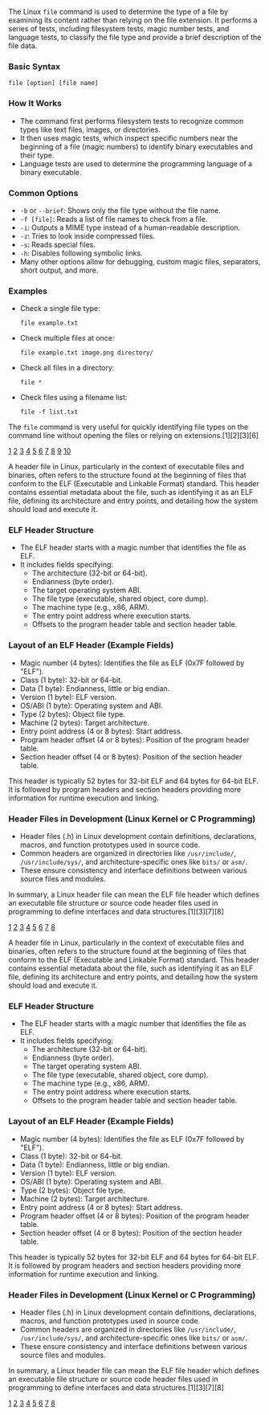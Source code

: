 The Linux `file` command is used to determine the type of a file by examining its content rather than relying on the file
extension. It performs a series of tests, including filesystem tests, magic number tests, and language tests, to classify the
file type and provide a brief description of the file data.

### Basic Syntax

```
file [option] [file name]
```

### How It Works

- The command first performs filesystem tests to recognize common types like text files, images, or directories.
- It then uses magic tests, which inspect specific numbers near the beginning of a file (magic numbers) to identify binary
  executables and their type.
- Language tests are used to determine the programming language of a binary executable.

### Common Options

- `-b` or `--brief`: Shows only the file type without the file name.
- `-f [file]`: Reads a list of file names to check from a file.
- `-i`: Outputs a MIME type instead of a human-readable description.
- `-z`: Tries to look inside compressed files.
- `-s`: Reads special files.
- `-h`: Disables following symbolic links.
- Many other options allow for debugging, custom magic files, separators, short output, and more.

### Examples

- Check a single file type:
  ```
  file example.txt
  ```
- Check multiple files at once:
  ```
  file example.txt image.png directory/
  ```
- Check all files in a directory:
  ```
  file *
  ```
- Check files using a filename list:
  ```
  file -f list.txt
  ```

The `file` command is very useful for quickly identifying file types on the command line without opening the files or relying
on extensions.[1][2][3][6]

[1](https://phoenixnap.com/kb/linux-file-command)
[2](https://www.geeksforgeeks.org/linux-unix/file-command-in-linux-with-examples/)
[3](https://man7.org/linux/man-pages/man1/file.1.html) [4](https://www.hostinger.com/tutorials/linux-file-command)
[5](<https://en.wikipedia.org/wiki/File_(command)>) [6](https://ioflood.com/blog/file-linux-command/)
[7](https://www.ibm.com/docs/ssw_aix_72/f_commands/file.html) [8](https://www.youtube.com/watch?v=6KdUTQWoW94)
[9](https://www.baeldung.com/linux/file-command-tutorial)
[10](https://www.hivelocity.net/kb/how-to-open-edit-move-and-copy-a-file-in-linux/)

A header file in Linux, particularly in the context of executable files and binaries, often refers to the structure found at
the beginning of files that conform to the ELF (Executable and Linkable Format) standard. This header contains essential
metadata about the file, such as identifying it as an ELF file, defining its architecture and entry points, and detailing how
the system should load and execute it.

### ELF Header Structure

- The ELF header starts with a magic number that identifies the file as ELF.
- It includes fields specifying:
  - The architecture (32-bit or 64-bit).
  - Endianness (byte order).
  - The target operating system ABI.
  - The file type (executable, shared object, core dump).
  - The machine type (e.g., x86, ARM).
  - The entry point address where execution starts.
  - Offsets to the program header table and section header table.

### Layout of an ELF Header (Example Fields)

- Magic number (4 bytes): Identifies the file as ELF (0x7F followed by "ELF").
- Class (1 byte): 32-bit or 64-bit.
- Data (1 byte): Endianness, little or big endian.
- Version (1 byte): ELF version.
- OS/ABI (1 byte): Operating system and ABI.
- Type (2 bytes): Object file type.
- Machine (2 bytes): Target architecture.
- Entry point address (4 or 8 bytes): Start address.
- Program header offset (4 or 8 bytes): Position of the program header table.
- Section header offset (4 or 8 bytes): Position of the section header table.

This header is typically 52 bytes for 32-bit ELF and 64 bytes for 64-bit ELF. It is followed by program headers and section
headers providing more information for runtime execution and linking.

### Header Files in Development (Linux Kernel or C Programming)

- Header files (.h) in Linux development contain definitions, declarations, macros, and function prototypes used in source
  code.
- Common headers are organized in directories like `/usr/include/`, `/usr/include/sys/`, and architecture-specific ones like
  `bits/` or `asm/`.
- These ensure consistency and interface definitions between various source files and modules.

In summary, a Linux header file can mean the ELF file header which defines an executable file structure or source code header
files used in programming to define interfaces and data structures.[1][3][7][8]

[1](https://en.wikipedia.org/wiki/Executable_and_Linkable_Format)
[2](https://refspecs.linuxbase.org/LSB_3.1.0/LSB-Core-generic/LSB-Core-generic/pkgformat.html)
[3](https://stackoverflow.com/questions/13749486/how-are-header-files-organized-in-linux)
[4](https://users.pja.edu.pl/~jms/qnx/help/watcom/clibref/headers.html)
[5](https://kanj.github.io/elfs/book/armMusl/cross-tools/linux-headers.html)
[6](https://www.reddit.com/r/linux4noobs/comments/aq4rjc/eli5_what_are_linux_headers/)
[7](https://refspecs.linuxfoundation.org/elf/gabi4+/ch4.eheader.html) [8](https://kernelnewbies.org/KernelHeaders)

A header file in Linux, particularly in the context of executable files and binaries, often refers to the structure found at
the beginning of files that conform to the ELF (Executable and Linkable Format) standard. This header contains essential
metadata about the file, such as identifying it as an ELF file, defining its architecture and entry points, and detailing how
the system should load and execute it.

### ELF Header Structure

- The ELF header starts with a magic number that identifies the file as ELF.
- It includes fields specifying:
  - The architecture (32-bit or 64-bit).
  - Endianness (byte order).
  - The target operating system ABI.
  - The file type (executable, shared object, core dump).
  - The machine type (e.g., x86, ARM).
  - The entry point address where execution starts.
  - Offsets to the program header table and section header table.

### Layout of an ELF Header (Example Fields)

- Magic number (4 bytes): Identifies the file as ELF (0x7F followed by "ELF").
- Class (1 byte): 32-bit or 64-bit.
- Data (1 byte): Endianness, little or big endian.
- Version (1 byte): ELF version.
- OS/ABI (1 byte): Operating system and ABI.
- Type (2 bytes): Object file type.
- Machine (2 bytes): Target architecture.
- Entry point address (4 or 8 bytes): Start address.
- Program header offset (4 or 8 bytes): Position of the program header table.
- Section header offset (4 or 8 bytes): Position of the section header table.

This header is typically 52 bytes for 32-bit ELF and 64 bytes for 64-bit ELF. It is followed by program headers and section
headers providing more information for runtime execution and linking.

### Header Files in Development (Linux Kernel or C Programming)

- Header files (.h) in Linux development contain definitions, declarations, macros, and function prototypes used in source
  code.
- Common headers are organized in directories like `/usr/include/`, `/usr/include/sys/`, and architecture-specific ones like
  `bits/` or `asm/`.
- These ensure consistency and interface definitions between various source files and modules.

In summary, a Linux header file can mean the ELF file header which defines an executable file structure or source code header
files used in programming to define interfaces and data structures.[1][3][7][8]

[1](https://en.wikipedia.org/wiki/Executable_and_Linkable_Format)
[2](https://refspecs.linuxbase.org/LSB_3.1.0/LSB-Core-generic/LSB-Core-generic/pkgformat.html)
[3](https://stackoverflow.com/questions/13749486/how-are-header-files-organized-in-linux)
[4](https://users.pja.edu.pl/~jms/qnx/help/watcom/clibref/headers.html)
[5](https://kanj.github.io/elfs/book/armMusl/cross-tools/linux-headers.html)
[6](https://www.reddit.com/r/linux4noobs/comments/aq4rjc/eli5_what_are_linux_headers/)
[7](https://refspecs.linuxfoundation.org/elf/gabi4+/ch4.eheader.html) [8](https://kernelnewbies.org/KernelHeaders)
